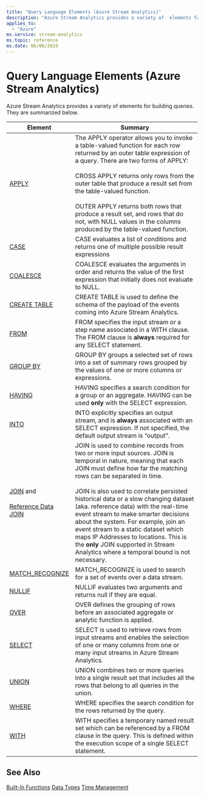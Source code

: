 ```yaml
---
title: "Query Language Elements (Azure Stream Analytics)"
description: "Azure Stream Analytics provides a variety of  elements for building queries. They are summarized below."
applies_to:
  - "Azure"
ms.service: stream-analytics
ms.topic: reference
ms.date: 06/06/2019
---
```

# Query Language Elements (Azure Stream Analytics)

Azure Stream Analytics provides a variety of  elements for building queries. They are summarized below.

|Element|Summary|
|-------------|-------------|
|[APPLY](apply-azure-stream-analytics.md)|The APPLY operator allows you to invoke a table-valued function for each row returned by an outer table expression of a query. There are two forms of APPLY:<br /><br /> CROSS APPLY returns only rows from the outer table that produce a result set from the table-valued function.<br /><br /> OUTER APPLY returns both rows that produce a result set, and rows that do not, with NULL values in the columns produced by the table-valued function.|
|[CASE](case-azure-stream-analytics.md)|CASE evaluates a list of conditions and returns one of multiple possible result expressions|
|[COALESCE](coalesce-azure-stream-analytics.md)|COALESCE evaluates the arguments in order and returns the value of the first expression that initially does not evaluate to NULL.|
|[CREATE TABLE](create-table-stream-analytics.md)|CREATE TABLE is used to define the schema of the payload of the events coming into Azure Stream Analytics.|
|[FROM](from-azure-stream-analytics.md)|FROM specifies the input stream or a step name associated in a WITH clause. The FROM clause is **always** required for any SELECT statement.|
|[GROUP BY](group-by-azure-stream-analytics.md)|GROUP BY groups a selected set of rows into a set of summary rows grouped by the values of one or more columns or expressions.|
|[HAVING](having-azure-stream-analytics.md)|HAVING specifies a search condition for a group or an aggregate. HAVING can be used **only** with the SELECT expression.|
|[INTO](into-azure-stream-analytics.md)|INTO explicitly specifies an output stream, and is **always** associated with an SELECT expression.  If not specified, the default output stream is “output”.|
|[JOIN](join-azure-stream-analytics.md) and<br /><br /> [Reference Data JOIN](reference-data-join-azure-stream-analytics.md)|JOIN is used to combine records from two or more input sources.  JOIN is temporal in nature, meaning that each JOIN must define how far the matching rows can be separated in time.<br /><br /> JOIN is also used to   correlate persisted historical data or a slow changing dataset (aka. reference data) with the real-time event stream to make smarter decisions about the system. For example, join an event stream to a static dataset which maps IP Addresses to locations. This is the **only** JOIN supported in Stream Analytics where a temporal bound is not necessary.|
|[MATCH_RECOGNIZE](match-recognize-stream-analytics.md)|MATCH_RECOGNIZE is used to search for a set of events over a data stream.|
|[NULLIF](nullif-azure-stream-analytics.md)|NULLIF evaluates two arguments and returns null if they are equal.|
|[OVER](over-azure-stream-analytics.md)|OVER defines the grouping of rows before an associated aggregate or analytic function is applied. |
|[SELECT](select-azure-stream-analytics.md)|SELECT is used to retrieve rows from input streams and enables the selection of one or many columns from one or many input streams in Azure Stream Analytics.|
|[UNION](union-azure-stream-analytics.md)|UNION combines two or more queries into a single result set that includes all the rows that belong to all queries in the union.|
|[WHERE](where-azure-stream-analytics.md)|WHERE specifies the search condition for the rows returned by the query.|
|[WITH](with-azure-stream-analytics.md)|WITH specifies a temporary named result set which can be referenced by a FROM clause in the query. This is defined within the execution scope of a single SELECT statement.|

## See Also
 [Built-In Functions](built-in-functions-azure-stream-analytics.md)
 [Data Types](data-types-azure-stream-analytics.md)
 [Time Management](time-management-azure-stream-analytics.md)


